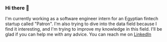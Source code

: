 ### Hi there 👋

<!--
**soubky0/soubky0** is a ✨ _special_ ✨ repository because its `README.md` (this file) appears on your GitHub profile.

Here are some ideas to get you started:

- 🔭 I’m currently working on ...
- 🌱 I’m currently learning ...
- 👯 I’m looking to collaborate on ...
- 🤔 I’m looking for help with ...
- 💬 Ask me about ...
- 📫 How to reach me: ...
- 😄 Pronouns: ...
- ⚡ Fun fact: ...
-->
I'm currently working as a software engineer intern for an Egyptian fintech startup called "Patron".
I'm also trying to dive into the data field because I find it interesting, and I'm trying to improve my knowledge in this field. I'll be glad if you can help me with any advice.
You can reach me on [LinkedIn](https://www.linkedin.com/in/soubky)

